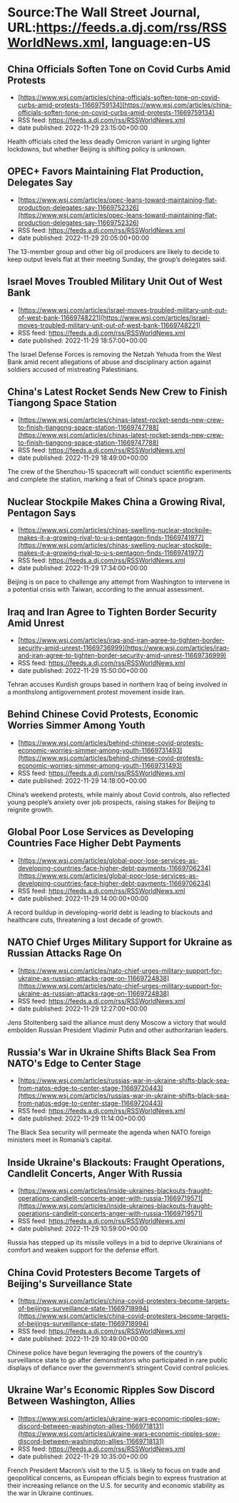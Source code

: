 # Source:The Wall Street Journal, URL:https://feeds.a.dj.com/rss/RSSWorldNews.xml, language:en-US

## China Officials Soften Tone on Covid Curbs Amid Protests
 - [https://www.wsj.com/articles/china-officials-soften-tone-on-covid-curbs-amid-protests-11669759134](https://www.wsj.com/articles/china-officials-soften-tone-on-covid-curbs-amid-protests-11669759134)
 - RSS feed: https://feeds.a.dj.com/rss/RSSWorldNews.xml
 - date published: 2022-11-29 23:15:00+00:00

Health officials cited the less deadly Omicron variant in urging lighter lockdowns, but whether Beijing is shifting policy is unknown.

## OPEC+ Favors Maintaining Flat Production, Delegates Say
 - [https://www.wsj.com/articles/opec-leans-toward-maintaining-flat-production-delegates-say-11669752326](https://www.wsj.com/articles/opec-leans-toward-maintaining-flat-production-delegates-say-11669752326)
 - RSS feed: https://feeds.a.dj.com/rss/RSSWorldNews.xml
 - date published: 2022-11-29 20:05:00+00:00

The 13-member group and other big oil producers are likely to decide to keep output levels flat at their meeting Sunday, the group’s delegates said.

## Israel Moves Troubled Military Unit Out of West Bank
 - [https://www.wsj.com/articles/israel-moves-troubled-military-unit-out-of-west-bank-11669748221](https://www.wsj.com/articles/israel-moves-troubled-military-unit-out-of-west-bank-11669748221)
 - RSS feed: https://feeds.a.dj.com/rss/RSSWorldNews.xml
 - date published: 2022-11-29 18:57:00+00:00

The Israel Defense Forces is removing the Netzah Yehuda from the West Bank amid recent allegations of abuse and disciplinary action against soldiers accused of mistreating Palestinians.

## China's Latest Rocket Sends New Crew to Finish Tiangong Space Station
 - [https://www.wsj.com/articles/chinas-latest-rocket-sends-new-crew-to-finish-tiangong-space-station-11669747788](https://www.wsj.com/articles/chinas-latest-rocket-sends-new-crew-to-finish-tiangong-space-station-11669747788)
 - RSS feed: https://feeds.a.dj.com/rss/RSSWorldNews.xml
 - date published: 2022-11-29 18:49:00+00:00

The crew of the Shenzhou-15 spacecraft will conduct scientific experiments and complete the station, marking a feat of China’s space program.

## Nuclear Stockpile Makes China a Growing Rival, Pentagon Says
 - [https://www.wsj.com/articles/chinas-swelling-nuclear-stockpile-makes-it-a-growing-rival-to-u-s-pentagon-finds-11669741977](https://www.wsj.com/articles/chinas-swelling-nuclear-stockpile-makes-it-a-growing-rival-to-u-s-pentagon-finds-11669741977)
 - RSS feed: https://feeds.a.dj.com/rss/RSSWorldNews.xml
 - date published: 2022-11-29 17:34:00+00:00

Beijing is on pace to challenge any attempt from Washington to intervene in a potential crisis with Taiwan, according to the annual assessment.

## Iraq and Iran Agree to Tighten Border Security Amid Unrest
 - [https://www.wsj.com/articles/iraq-and-iran-agree-to-tighten-border-security-amid-unrest-11669736999](https://www.wsj.com/articles/iraq-and-iran-agree-to-tighten-border-security-amid-unrest-11669736999)
 - RSS feed: https://feeds.a.dj.com/rss/RSSWorldNews.xml
 - date published: 2022-11-29 15:50:00+00:00

Tehran accuses Kurdish groups based in northern Iraq of being involved in a monthslong antigovernment protest movement inside Iran.

## Behind Chinese Covid Protests, Economic Worries Simmer Among Youth
 - [https://www.wsj.com/articles/behind-chinese-covid-protests-economic-worries-simmer-among-youth-11669731493](https://www.wsj.com/articles/behind-chinese-covid-protests-economic-worries-simmer-among-youth-11669731493)
 - RSS feed: https://feeds.a.dj.com/rss/RSSWorldNews.xml
 - date published: 2022-11-29 14:18:00+00:00

China’s weekend protests, while mainly about Covid controls, also reflected young people’s anxiety over job prospects, raising stakes for Beijing to reignite growth.

## Global Poor Lose Services as Developing Countries Face Higher Debt Payments
 - [https://www.wsj.com/articles/global-poor-lose-services-as-developing-countries-face-higher-debt-payments-11669706234](https://www.wsj.com/articles/global-poor-lose-services-as-developing-countries-face-higher-debt-payments-11669706234)
 - RSS feed: https://feeds.a.dj.com/rss/RSSWorldNews.xml
 - date published: 2022-11-29 14:00:00+00:00

A record buildup in developing-world debt is leading to blackouts and healthcare cuts, threatening a lost decade of growth.

## NATO Chief Urges Military Support for Ukraine as Russian Attacks Rage On
 - [https://www.wsj.com/articles/nato-chief-urges-military-support-for-ukraine-as-russian-attacks-rage-on-11669724838](https://www.wsj.com/articles/nato-chief-urges-military-support-for-ukraine-as-russian-attacks-rage-on-11669724838)
 - RSS feed: https://feeds.a.dj.com/rss/RSSWorldNews.xml
 - date published: 2022-11-29 12:27:00+00:00

Jens Stoltenberg said the alliance must deny Moscow a victory that would embolden Russian President Vladimir Putin and other authoritarian leaders.

## Russia's War in Ukraine Shifts Black Sea From NATO's Edge to Center Stage
 - [https://www.wsj.com/articles/russias-war-in-ukraine-shifts-black-sea-from-natos-edge-to-center-stage-11669720443](https://www.wsj.com/articles/russias-war-in-ukraine-shifts-black-sea-from-natos-edge-to-center-stage-11669720443)
 - RSS feed: https://feeds.a.dj.com/rss/RSSWorldNews.xml
 - date published: 2022-11-29 11:14:00+00:00

The Black Sea security will permeate the agenda when NATO foreign ministers meet in Romania’s capital.

## Inside Ukraine's Blackouts: Fraught Operations, Candlelit Concerts, Anger With Russia
 - [https://www.wsj.com/articles/inside-ukraines-blackouts-fraught-operations-candlelit-concerts-anger-with-russia-11669719571](https://www.wsj.com/articles/inside-ukraines-blackouts-fraught-operations-candlelit-concerts-anger-with-russia-11669719571)
 - RSS feed: https://feeds.a.dj.com/rss/RSSWorldNews.xml
 - date published: 2022-11-29 10:59:00+00:00

Russia has stepped up its missile volleys in a bid to deprive Ukrainians of comfort and weaken support for the defense effort.

## China Covid Protesters Become Targets of Beijing's Surveillance State
 - [https://www.wsj.com/articles/china-covid-protesters-become-targets-of-beijings-surveillance-state-11669718994](https://www.wsj.com/articles/china-covid-protesters-become-targets-of-beijings-surveillance-state-11669718994)
 - RSS feed: https://feeds.a.dj.com/rss/RSSWorldNews.xml
 - date published: 2022-11-29 10:49:00+00:00

Chinese police have begun leveraging the powers of the country’s surveillance state to go after demonstrators who participated in rare public displays of defiance over the government’s stringent Covid control policies.

## Ukraine War's Economic Ripples Sow Discord Between Washington, Allies
 - [https://www.wsj.com/articles/ukraine-wars-economic-ripples-sow-discord-between-washington-allies-11669718131](https://www.wsj.com/articles/ukraine-wars-economic-ripples-sow-discord-between-washington-allies-11669718131)
 - RSS feed: https://feeds.a.dj.com/rss/RSSWorldNews.xml
 - date published: 2022-11-29 10:35:00+00:00

French President Macron’s visit to the U.S. is likely to focus on trade and geopolitical concerns, as European officials begin to express frustration at their increasing reliance on the U.S. for security and economic stability as the war in Ukraine continues.


